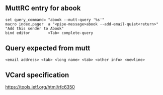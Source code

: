 
## MuttRC entry for abook
```
set query_command= "abook --mutt-query '%s'"
macro index,pager  a "<pipe-message>abook --add-email-quiet<return>" "Add this sender to Abook"
bind editor        <Tab> complete-query
```

## Query expected from mutt
```
<email address> <tab> <long name> <tab> <other info> <newline> 
```

## VCard specification
https://tools.ietf.org/html/rfc6350
 
